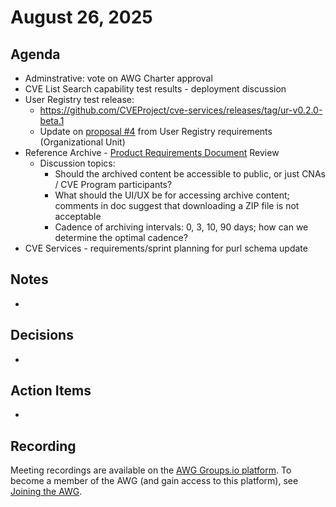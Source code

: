 # August 26, 2025

## Agenda

* Adminstrative: vote on AWG Charter approval
* CVE List Search capability test results - deployment discussion
* User Registry test release:
  * https://github.com/CVEProject/cve-services/releases/tag/ur-v0.2.0-beta.1
  * Update on [proposal #4](https://view.officeapps.live.com/op/view.aspx?src=https%3A%2F%2Fraw.githubusercontent.com%2FCVEProject%2Fautomation-working-group%2F56da0e2c1984e7ed94effef1d45535735b822a94%2Fmeeting-notes%2Ffiles%2FAWG-user-registry-7-22.pptx&wdOrigin=BROWSELINK) from User Registry requirements (Organizational Unit)
* Reference Archive - [Product Requirements Document](https://docs.google.com/document/d/1qtDu3lVeNh65ul4fYxR7i10JyLyruUYQimPGVEqmoXQ/edit?tab=t.0) Review
  * Discussion topics:
    * Should the archived content be accessible to public, or just CNAs / CVE Program participants?
    * What should the UI/UX be for accessing archive content; comments in doc suggest that downloading a ZIP file is not acceptable
    * Cadence of archiving intervals: 0, 3, 10, 90 days; how can we determine the optimal cadence?
* CVE Services - requirements/sprint planning for purl schema update

## Notes

*

## Decisions

*

## Action Items

*

## Recording

Meeting recordings are available on the [AWG Groups.io platform](https://cve-cwe-programs.groups.io/g/AWG/files/MeetingRecordings).
To become a member of the AWG (and gain access to this platform), see [Joining the AWG](https://github.com/CVEProject/automation-working-group?tab=readme-ov-file#joining-the-awg).

